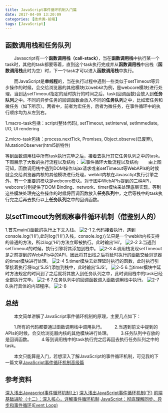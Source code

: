 ```yaml
---
title: JavaScript事件循环机制入门篇
date: 2017-04-09 13:20:09
categories: [技术类-前端]
tags: [JavaScript]
---
```

## 函数调用栈和任务队列
&emsp;&emsp;Javascript有一个**函数调用栈（call-stack）**，当在**函数调用栈**中执行某一个task时，其他的task都要等着，直到这个task执行完成并从**函数调用栈**中出栈（**函数调用栈**此时为空）时，下一个task才可以进入**函数调用栈**中执行。

&emsp;&emsp;而JavaScript是**单线程**的，当在执行过程中遇到一些类似于setTimeout等异步操作的时候，会交给浏览器的其他模块(以webkit为例，是webcore模块)进行处理，当到达setTimeout指定的延时执行的时间之后，task(回调函数)会放入到**任务队列**之中。不同的异步任务的回调函数会放入不同的**任务队列**之中，比如宏任务和微任务（如下所示）。两者中，前者为宏任务，后者为微任务，在事件循环中的执行顺序均为从左到右。

1.macro-task包括：script(整体代码), setTimeout, setInterval, setImmediate, I/O, UI rendering

2.micro-task包括：process.nextTick, Promises, Object.observe(已废弃), MutationObserver(html5新特性)

等到函数调用栈中所有task执行完毕之后，接着去执行其它任务队列之中的task。下图展示了大致的执行流程以及结构：
![事件循环大致流程以及结构](EventLoop/1.png)
&emsp;&emsp;由上图可知，函数调用栈中遇到DOM操作/ajax请求或者setTimeout等WebAPIs的时候就会交给浏览器内核的其他模块进行处理，webkit内核在Javasctipt执行引擎之外，有一个重要的模块是webcore模块。对于图中WebAPIs提到的三种API，webcore分别提供了DOM Binding、network、timer模块来处理底层实现。等到这些模块处理完这些操作的时候将回调函数放入**任务队列**中，之后等栈中的task执行完之后再去执行以上**任务队列**之中的回调函数。
## 以setTimeout为例观察事件循环机制（借鉴别人的）
1.首先main()函数的执行上下文入栈。
![2-1](EventLoop/2-1.png)
2.代码接着执行，遇到console.log(‘Hi’),此时log(‘Hi’)入栈，console.log方法只是一个webkit内核支持的普通的方法，所以log(‘Hi’)方法立即被执行。此时输出’Hi’。
![2-2](EventLoop/2-2.png)
3.当遇到setTimeout的时候，执行引擎将其添加到栈中。
![2-3](EventLoop/2-3.png)
4.调用栈发现setTimeout是之前提到的WebAPIs中的API，因此将其出栈之后将延时执行的函数交给浏览器的timer模块进行处理。
![2-4](EventLoop/2-4.png)
5.timer模块去处理延时执行的函数，此时执行引擎接着执行将log(‘SJS’)添加到栈中，此时输出’SJS’。
![2-5](EventLoop/2-5.png)
6.当timer模块中延时方法规定的时间到了之后就将其放入到任务队列之中，此时调用栈中的task已经全部执行完毕。
![2-6](EventLoop/2-6.png)
7.任务队列中的回调函数调入函数调用栈中执行。
![2-7](EventLoop/2-7.png)
8.执行具体的内部程序。
![2-8](EventLoop/2-8.png)
## 总结
&emsp;&emsp;本文简单讲解了JavaScript事件循环机制的原理，主要几点如下：

&emsp;&emsp;1.所有的代码都要通过函数调用栈中调用执行。
&emsp;&emsp;2.当遇到前文中提到的APIs的时候，会交给浏览器内核的其他模块进行处理。
&emsp;&emsp;3.任务队列中存放的是回调函数。
&emsp;&emsp;4.等到调用栈中的task执行完之后再回去执行任务队列之中的task。

&emsp;&emsp;本文只能算是入门，若想深入了解JavaScript的事件循环机制，可见我的下一篇文章[JavaScript事件循环机制高级篇](http://www.whbxyr.cn/2017/04/09/EventLoopUp/)
## 参考资料
[深入浅出Javascript事件循环机制(上)](https://zhuanlan.zhihu.com/p/26229293)
[深入浅出JavaScript事件循环机制(下)](https://zhuanlan.zhihu.com/p/26238030)
[前端基础进阶（十二）：深入核心，详解事件循环机制](http://www.jianshu.com/p/12b9f73c5a4f)
[JavaScript：彻底理解同步、异步和事件循环(Event Loop)](https://segmentfault.com/a/1190000004322358)